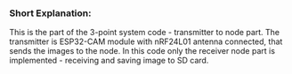 ### Short Explanation:

This is the part of the 3-point system code - transmitter to node part. The transmitter is ESP32-CAM module with nRF24L01 antenna connected, 
that sends the images to the node. In this code only the receiver node part is implemented - receiving and saving image to SD card. 
